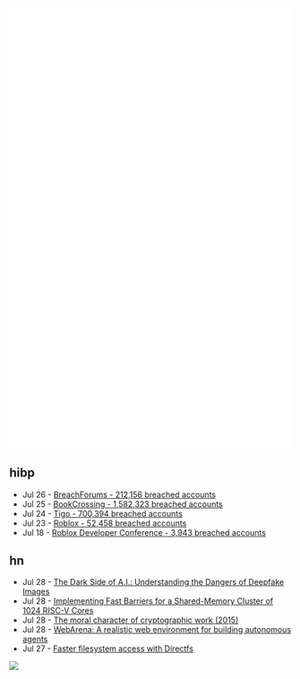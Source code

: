 ![Metrics](https://raw.githubusercontent.com/phixion/phixion/master/metrics.svg)

## hibp

<!--
for https://github.com/phixion/phixion/blob/main/.github/workflows/feeds.yml
-->
<!--START_SECTION:haveibeenpwnd-->
- Jul 26 - [BreachForums - 212,156 breached accounts](https://haveibeenpwned.com/PwnedWebsites#BreachForums)
- Jul 25 - [BookCrossing - 1,582,323 breached accounts](https://haveibeenpwned.com/PwnedWebsites#BookCrossing)
- Jul 24 - [Tigo - 700,394 breached accounts](https://haveibeenpwned.com/PwnedWebsites#Tigo)
- Jul 23 - [Roblox - 52,458 breached accounts](https://haveibeenpwned.com/PwnedWebsites#Roblox)
- Jul 18 - [Roblox Developer Conference - 3,943 breached accounts](https://haveibeenpwned.com/PwnedWebsites#RobloxDeveloperConference)
<!--END_SECTION:haveibeenpwnd-->

## hn

<!--
for https://github.com/phixion/phixion/blob/main/.github/workflows/feeds.yml
-->
<!--START_SECTION:hn-->
- Jul 28 - [The Dark Side of A.I.: Understanding the Dangers of Deepfake Images](https://blog.theabhishek.dev/the-dark-side-of-ai-understanding-the-dangers-of-deepfake-images)
- Jul 28 - [Implementing Fast Barriers for a Shared-Memory Cluster of 1024 RISC-V Cores](https://semiengineering.com/implementing-fast-barriers-for-a-shared-memory-cluster-of-1024-risc-v-cores/)
- Jul 28 - [The moral character of cryptographic work (2015)](https://web.cs.ucdavis.edu/~rogaway/papers/moral.html)
- Jul 28 - [WebArena: A realistic web environment for building autonomous agents](https://webarena.dev/)
- Jul 27 - [Faster filesystem access with Directfs](https://gvisor.dev/blog/2023/06/27/directfs/)
<!--END_SECTION:hn-->

<!--
for https://yhype.me
-->
![](https://hit.yhype.me/github/profile?user_id=13013670)
